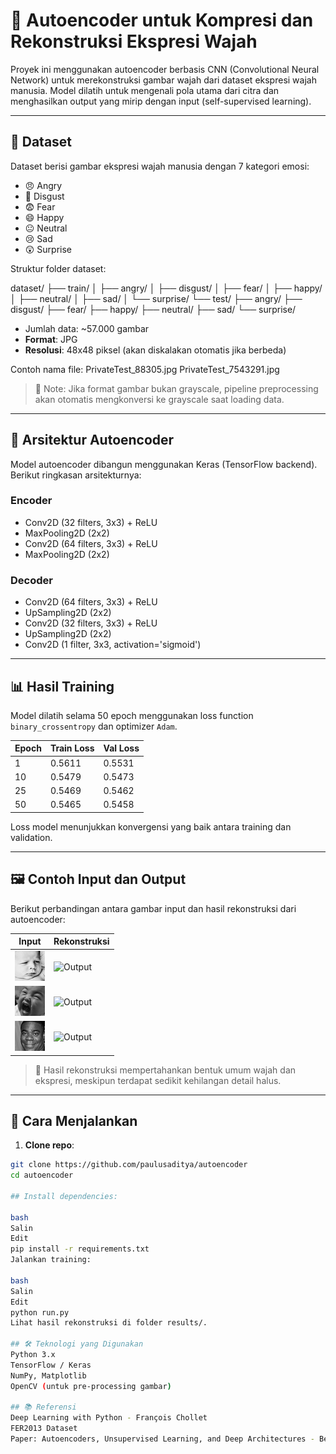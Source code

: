 # 🧠 Autoencoder untuk Kompresi dan Rekonstruksi Ekspresi Wajah

Proyek ini menggunakan autoencoder berbasis CNN (Convolutional Neural Network) untuk merekonstruksi gambar wajah dari dataset ekspresi wajah manusia. Model dilatih untuk mengenali pola utama dari citra dan menghasilkan output yang mirip dengan input (self-supervised learning).

---

## 📁 Dataset

Dataset berisi gambar ekspresi wajah manusia dengan 7 kategori emosi:

- 😠 Angry
- 🤢 Disgust
- 😨 Fear
- 😄 Happy
- 😐 Neutral
- 😢 Sad
- 😲 Surprise

Struktur folder dataset:

dataset/ ├── train/ │ ├── angry/ │ ├── disgust/ │ ├── fear/ │ ├── happy/ │ ├── neutral/ │ ├── sad/ │ └── surprise/ └── test/ ├── angry/ ├── disgust/ ├── fear/ ├── happy/ ├── neutral/ ├── sad/ └── surprise/


- Jumlah data: ~57.000 gambar
- **Format**: JPG
- **Resolusi**: 48x48 piksel (akan diskalakan otomatis jika berbeda)

Contoh nama file:
PrivateTest_88305.jpg PrivateTest_7543291.jpg


> 📌 Note: Jika format gambar bukan grayscale, pipeline preprocessing akan otomatis mengkonversi ke grayscale saat loading data.

---

## 🧬 Arsitektur Autoencoder

Model autoencoder dibangun menggunakan Keras (TensorFlow backend). Berikut ringkasan arsitekturnya:

### Encoder
- Conv2D (32 filters, 3x3) + ReLU
- MaxPooling2D (2x2)
- Conv2D (64 filters, 3x3) + ReLU
- MaxPooling2D (2x2)

### Decoder
- Conv2D (64 filters, 3x3) + ReLU
- UpSampling2D (2x2)
- Conv2D (32 filters, 3x3) + ReLU
- UpSampling2D (2x2)
- Conv2D (1 filter, 3x3, activation='sigmoid')

---

## 📊 Hasil Training

Model dilatih selama 50 epoch menggunakan loss function `binary_crossentropy` dan optimizer `Adam`.

| Epoch | Train Loss | Val Loss |
|-------|------------|----------|
| 1     | 0.5611     | 0.5531   |
| 10    | 0.5479     | 0.5473   |
| 25    | 0.5469     | 0.5462   |
| 50    | 0.5465     | 0.5458   |

Loss model menunjukkan konvergensi yang baik antara training dan validation.

---

## 🖼️ Contoh Input dan Output

Berikut perbandingan antara gambar input dan hasil rekonstruksi dari autoencoder:

| Input                          | Rekonstruksi                      |
|--------------------------------|-----------------------------------|
| ![Input](dataset/test/angry/PrivateTest_88305.jpg)      | ![Output](dataset/train/angry/Training_88305.jpg)    |
| ![Input](dataset/test/fear/PrivateTest_134207.jpg)      | ![Output](dataset/train/fear/Training_134207.jpg)   |
| ![Input](dataset/test/happy/PrivateTest_95094.jpg)   | ![Output](dataset/train/happy/Training_95094.jpg)   |

> 📌 Hasil rekonstruksi mempertahankan bentuk umum wajah dan ekspresi, meskipun terdapat sedikit kehilangan detail halus.

---

## 🚀 Cara Menjalankan

1. **Clone repo**:
```bash
git clone https://github.com/paulusaditya/autoencoder
cd autoencoder

## Install dependencies:

bash
Salin
Edit
pip install -r requirements.txt
Jalankan training:

bash
Salin
Edit
python run.py
Lihat hasil rekonstruksi di folder results/.

## 🛠 Teknologi yang Digunakan
Python 3.x
TensorFlow / Keras
NumPy, Matplotlib
OpenCV (untuk pre-processing gambar)

## 📚 Referensi
Deep Learning with Python - François Chollet
FER2013 Dataset
Paper: Autoencoders, Unsupervised Learning, and Deep Architectures - Bengio et al.
